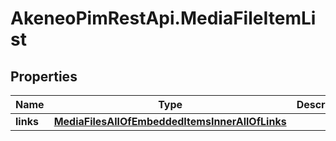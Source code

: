 # AkeneoPimRestApi.MediaFileItemList

## Properties

Name | Type | Description | Notes
------------ | ------------- | ------------- | -------------
**links** | [**MediaFilesAllOfEmbeddedItemsInnerAllOfLinks**](MediaFilesAllOfEmbeddedItemsInnerAllOfLinks.md) |  | [optional] 


